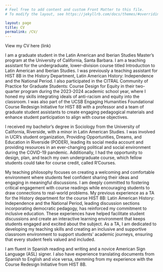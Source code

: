 ```yaml
---
# Feel free to add content and custom Front Matter to this file.
# To modify the layout, see https://jekyllrb.com/docs/themes/#overriding-theme-defaults

layout: page
title: CV
permalink: /CV/
---
```

View my CV here (link)

I am a graduate student in the Latin American and Iberian Studies Master’s program at the University of California, Santa Barbara. I am a teaching assistant for the undergraduate, lower-division course titled Introduction to Latin American and Iberian Studies. I was previously a teaching assistant for HIST 8B in the History Department, Latin American History: Independence and the National Period. I also participated in the CITRAL Community of Practice for Graduate Students: Course Design for Equity in their two-quarter program during the 2023-2024 academic school year, where I honed my skills integrating ideals of anti-racism and equity into the classroom. I was also part of the UCSB Engaging Humanities Foundational Course Redesign Initiative for HIST 8B with a professor and a team of graduate student assistants to create engaging pedagogical materials and enhance student participation to align with course objectives.

I received my bachelor’s degree in Sociology from the University of California, Riverside, with a minor in Latin American Studies. I was involved in UCR’s student organization, Providing Opportunities, Dreams, and Education in Riverside (PODER), leading its social media account and providing resources in an ever-changing political and social environment during the COVID-19 pandemic. Additionally, I had the opportunity to design, plan, and teach my own undergraduate course, which fellow students could take for course credit, called R’Courses.

My teaching philosophy focuses on creating a welcoming and comfortable environment where students feel confident sharing their ideas and engaging in meaningful discussions. I am deeply committed to fostering critical engagement with course readings while encouraging students to draw connections to real-world problems. My previous experience as a TA for the History department for the course HIST 8B: Latin American History: Independence and the National Period, leading discussion sections incorporating democratic pedagogy, has reinforced my commitment to inclusive education. These experiences have helped facilitate student discussions and create an interactive learning environment that keeps students engaged and excited about the subject. As a TA, I am dedicated to developing my teaching skills and creating an inclusive and supportive classroom environment to support students' academic journeys, ensuring that every student feels valued and included. 

I am fluent in Spanish reading and writing and a novice American Sign Language (ASL) signer. I also have experience translating documents from Spanish to English and vice versa, stemming from my experience with the Course Redesign Initiative from HIST 8B.
